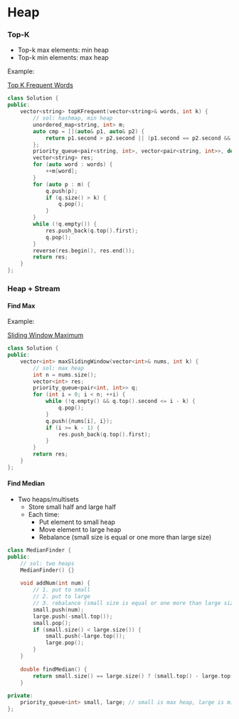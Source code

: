# Heap

### Top-K

* Top-k max elements: min heap
* Top-k min elements: max heap

Example:

[Top K Frequent Words](https://leetcode.com/problems/top-k-frequent-words/)

```cpp
class Solution {
public:
    vector<string> topKFrequent(vector<string>& words, int k) {
        // sol: hashmap, min heap
        unordered_map<string, int> m;
        auto cmp = [](auto& p1, auto& p2) {
            return p1.second > p2.second || (p1.second == p2.second && p1.first < p2.first);
        };
        priority_queue<pair<string, int>, vector<pair<string, int>>, decltype(cmp)> q(cmp);
        vector<string> res;
        for (auto word : words) {
            ++m[word];
        }
        for (auto p : m) {
            q.push(p);
            if (q.size() > k) {
                q.pop();
            }
        }
        while (!q.empty()) {
            res.push_back(q.top().first);
            q.pop();
        }
        reverse(res.begin(), res.end());
        return res;
    }
};
```

### Heap + Stream

#### Find Max

Example:

[Sliding Window Maximum](https://leetcode.com/problems/sliding-window-maximum)

```cpp
class Solution {
public:
    vector<int> maxSlidingWindow(vector<int>& nums, int k) {
        // sol: max heap
        int n = nums.size();
        vector<int> res;
        priority_queue<pair<int, int>> q;
        for (int i = 0; i < n; ++i) {
            while (!q.empty() && q.top().second <= i - k) {
                q.pop();
            }
            q.push({nums[i], i});
            if (i >= k - 1) {
                res.push_back(q.top().first);
            }
        }
        return res;
    }
};
```

#### Find Median

* Two heaps/multisets
  * Store small half and large half
  * Each time:
    * Put element to small heap
    * Move element to large heap
    * Rebalance \(small size is equal or one more than large size\)

```cpp
class MedianFinder {
public:
    // sol: two heaps
    MedianFinder() {}
    
    void addNum(int num) {
        // 1. put to small
        // 2. put to large
        // 3. rebalance (small size is equal or one more than large size)
        small.push(num);
        large.push(-small.top());
        small.pop();
        if (small.size() < large.size()) {
            small.push(-large.top());
            large.pop();
        }
    }
    
    double findMedian() {
        return small.size() == large.size() ? (small.top() - large.top()) / 2.0 : small.top();
    }
    
private:
    priority_queue<int> small, large; // small is max heap, large is min heap
};
```

